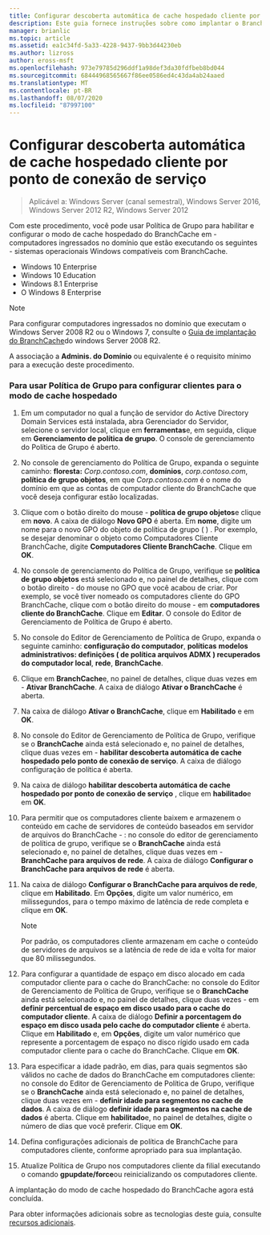 ```yaml
---
title: Configurar descoberta automática de cache hospedado cliente por ponto de conexão de serviço
description: Este guia fornece instruções sobre como implantar o BranchCache no modo de cache hospedado em computadores que executam o Windows Server 2016 e o Windows 10
manager: brianlic
ms.topic: article
ms.assetid: ea1c34fd-5a33-4228-9437-9bb3d44230eb
ms.author: lizross
author: eross-msft
ms.openlocfilehash: 973e79785d296ddf1a98def3da30fdfbeb8bd044
ms.sourcegitcommit: 68444968565667f86ee0586ed4c43da4ab24aaed
ms.translationtype: MT
ms.contentlocale: pt-BR
ms.lasthandoff: 08/07/2020
ms.locfileid: "87997100"
---
```

#  <a name="configure-client-automatic-hosted-cache-discovery-by-service-connection-point"></a>Configurar descoberta automática de cache hospedado cliente por ponto de conexão de serviço

>Aplicável a: Windows Server (canal semestral), Windows Server 2016, Windows Server 2012 R2, Windows Server 2012

Com este procedimento, você pode usar Política de Grupo para habilitar e configurar o modo de cache hospedado do BranchCache em \- computadores ingressados no domínio que estão executando os seguintes \- sistemas operacionais Windows compatíveis com BranchCache.

- Windows 10 Enterprise
- Windows 10 Education
- Windows 8.1 Enterprise
- O Windows 8 Enterprise

> [!NOTE]
> Para configurar computadores ingressados no domínio que executam o Windows Server 2008 R2 ou o Windows 7, consulte o [Guia de implantação do BranchCache](/previous-versions/windows/it-pro/windows-server-2008-R2-and-2008/ee649232(v=ws.10))do windows Server 2008 R2.

A associação a **Adminis. do Domínio** ou equivalente é o requisito mínimo para a execução deste procedimento.

### <a name="to-use-group-policy-to-configure-clients-for-hosted-cache-mode"></a>Para usar Política de Grupo para configurar clientes para o modo de cache hospedado

1. Em um computador no qual a função de servidor do Active Directory Domain Services está instalada, abra Gerenciador do Servidor, selecione o servidor local, clique em **ferramentas**e, em seguida, clique em **Gerenciamento de política de grupo**. O console de gerenciamento do Política de Grupo é aberto.

2. No console de gerenciamento do Política de Grupo, expanda o seguinte caminho: **floresta:** *Corp.contoso.com*, **domínios**, *corp.contoso.com*, **política de grupo objetos**, em que *Corp.contoso.com* é o nome do domínio em que as contas de computador cliente do BranchCache que você deseja configurar estão localizadas.

3. Clique com o botão direito do mouse \- **política de grupo objetos**e clique em **novo**. A caixa de diálogo **Novo GPO** é aberta. Em **nome**, digite um nome para o novo GPO do objeto de política de grupo \( \) . Por exemplo, se desejar denominar o objeto como Computadores Cliente BranchCache, digite **Computadores Cliente BranchCache**. Clique em **OK**.

4. No console de gerenciamento do Política de Grupo, verifique se **política de grupo objetos** está selecionado e, no painel de detalhes, clique com o botão direito \- do mouse no GPO que você acabou de criar. Por exemplo, se você tiver nomeado os computadores cliente do GPO BranchCache, clique com o botão direito do mouse \- em **computadores cliente do BranchCache**. Clique em **Editar**. O console do Editor de Gerenciamento de Política de Grupo é aberto.

5. No console do Editor de Gerenciamento de Política de Grupo, expanda o seguinte caminho: **configuração do computador**, **políticas** **modelos administrativos: definições \( de política arquivos ADMX \) recuperados do computador local**, **rede**, **BranchCache**.

6. Clique em **BranchCache**e, no painel de detalhes, clique duas vezes em \- **Ativar BranchCache**. A caixa de diálogo **Ativar o BranchCache** é aberta.

7.  Na caixa de diálogo **Ativar o BranchCache**, clique em **Habilitado** e em **OK**.

8. No console do Editor de Gerenciamento de Política de Grupo, verifique se o **BranchCache** ainda está selecionado e, no painel de detalhes, clique duas vezes em \- **habilitar descoberta automática de cache hospedado pelo ponto de conexão de serviço**. A caixa de diálogo configuração de política é aberta.

9. Na caixa de diálogo **habilitar descoberta automática de cache hospedado por ponto de conexão de serviço** , clique em **habilitado**e em **OK**.

10. Para permitir que os computadores cliente baixem e armazenem o conteúdo em cache de servidores de conteúdo baseados em servidor de arquivos do BranchCache \- : no console do editor de gerenciamento de política de grupo, verifique se o **BranchCache** ainda está selecionado e, no painel de detalhes, clique duas vezes em \- **BranchCache para arquivos de rede**. A caixa de diálogo **Configurar o BranchCache para arquivos de rede** é aberta.
11. Na caixa de diálogo **Configurar o BranchCache para arquivos de rede**, clique em **Habilitado**. Em **Opções**, digite um valor numérico, em milissegundos, para o tempo máximo de latência de rede completa e clique em **OK**.

    > [!NOTE]
    > Por padrão, os computadores cliente armazenam em cache o conteúdo de servidores de arquivos se a latência de rede de ida e volta for maior que 80 milissegundos.

12. Para configurar a quantidade de espaço em disco alocado em cada computador cliente para o cache do BranchCache: no console do Editor de Gerenciamento de Política de Grupo, verifique se o **BranchCache** ainda está selecionado e, no painel de detalhes, clique duas vezes \- em **definir percentual de espaço em disco usado para o cache do computador cliente**. A caixa de diálogo **Definir a porcentagem do espaço em disco usada pelo cache do computador cliente** é aberta. Clique em **Habilitado** e, em **Opções**, digite um valor numérico que represente a porcentagem de espaço no disco rígido usado em cada computador cliente para o cache do BranchCache. Clique em **OK**.

13. Para especificar a idade padrão, em dias, para quais segmentos são válidos no cache de dados do BranchCache em computadores cliente: no console do Editor de Gerenciamento de Política de Grupo, verifique se o **BranchCache** ainda está selecionado e, no painel de detalhes, clique duas vezes em \- **definir idade para segmentos no cache de dados**. A caixa de diálogo **definir idade para segmentos na cache de dados** é aberta. Clique em **habilitado**e, no painel de detalhes, digite o número de dias que você preferir. Clique em **OK**.

14. Defina configurações adicionais de política de BranchCache para computadores cliente, conforme apropriado para sua implantação.

15. Atualize Política de Grupo nos computadores cliente da filial executando o comando **gpupdate/force**ou reinicializando os computadores cliente.

A implantação do modo de cache hospedado do BranchCache agora está concluída.

Para obter informações adicionais sobre as tecnologias deste guia, consulte [recursos adicionais](11-Bc-Hcm-additional-resources.md).